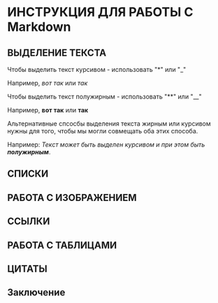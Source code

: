 # ИНСТРУКЦИЯ ДЛЯ РАБОТЫ С Markdown

## ВЫДЕЛЕНИЕ ТЕКСТА

Чтобы выделить текст курсивом - использовать "*" или "_"

Например, *вот так* или _так_

Чтобы выделить текст полужирным - использовать "**" или "__"

Например, **вот так** или __так__

Альтернативные спсосбы выделения текста жирным или курсивом нужны для того, чтобы мы могли совмещать оба этих способа.

Например: _Текст может быть выделен курсивом и при этом быть **полужирным**_.

## СПИСКИ

## РАБОТА С ИЗОБРАЖЕНИЕМ

## ССЫЛКИ

## РАБОТА С ТАБЛИЦАМИ

## ЦИТАТЫ

## Заключение





